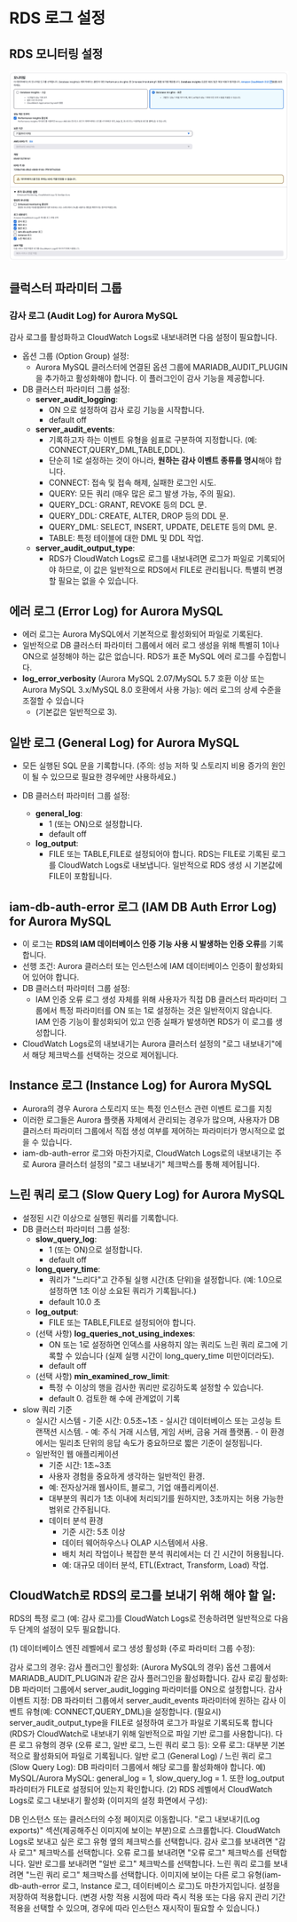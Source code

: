 # RDS 로그 설정 

## RDS 모니터링 설정

![rdsLog](../../images/AWS/rdsLog.png)



## 클럭스터 파라미터 그룹

### 감사 로그 (Audit Log) for Aurora MySQL

감사 로그를 활성화하고 CloudWatch Logs로 내보내려면 다음 설정이 필요합니다.

- 옵션 그룹 (Option Group) 설정:
  - Aurora MySQL 클러스터에 연결된 옵션 그룹에 MARIADB_AUDIT_PLUGIN을 추가하고 활성화해야 합니다. 이 플러그인이 감사 기능을 제공합니다.
- DB 클러스터 파라미터 그룹 설정:
  - **server_audit_logging**: 
    - ON 으로 설정하여 감사 로깅 기능을 시작합니다.
    - default off
  - **server_audit_events**: 
    - 기록하고자 하는 이벤트 유형을 쉼표로 구분하여 지정합니다. (예: CONNECT,QUERY_DML,TABLE,DDL). 
    - 단순히 1로 설정하는 것이 아니라, **원하는 감사 이벤트 종류를 명시**해야 합니다.
    - CONNECT: 접속 및 접속 해제, 실패한 로그인 시도.
    - QUERY: 모든 쿼리 (매우 많은 로그 발생 가능, 주의 필요).
    - QUERY_DCL: GRANT, REVOKE 등의 DCL 문.
    - QUERY_DDL: CREATE, ALTER, DROP 등의 DDL 문.
    - QUERY_DML: SELECT, INSERT, UPDATE, DELETE 등의 DML 문.
    - TABLE: 특정 테이블에 대한 DML 및 DDL 작업.
  - **server_audit_output_type**: 
    - RDS가 CloudWatch Logs로 로그를 내보내려면 로그가 파일로 기록되어야 하므로, 이 값은 일반적으로 RDS에서 FILE로 관리됩니다. 특별히 변경할 필요는 없을 수 있습니다.

## 에러 로그 (Error Log) for Aurora MySQL

- 에러 로그는 Aurora MySQL에서 기본적으로 활성화되어 파일로 기록된다.
- 일반적으로 DB 클러스터 파라미터 그룹에서 에러 로그 생성을 위해 특별히 1이나 ON으로 설정해야 하는 값은 없습니다. RDS가 표준 MySQL 에러 로그를 수집합니다.
- **log_error_verbosity** (Aurora MySQL 2.07/MySQL 5.7 호환 이상 또는 Aurora MySQL 3.x/MySQL 8.0 호환에서 사용 가능): 에러 로그의 상세 수준을 조절할 수 있습니다 
  - (기본값은 일반적으로 3).

## 일반 로그 (General Log) for Aurora MySQL

- 모든 실행된 SQL 문을 기록합니다. (주의: 성능 저하 및 스토리지 비용 증가의 원인이 될 수 있으므로 필요한 경우에만 사용하세요.)

- DB 클러스터 파라미터 그룹 설정:
  - **general_log**: 
    - 1 (또는 ON)으로 설정합니다.
    - default off
  - **log_output**: 
    - FILE 또는 TABLE,FILE로 설정되어야 합니다. RDS는 FILE로 기록된 로그를 CloudWatch Logs로 내보냅니다. 일반적으로 RDS 생성 시 기본값에 FILE이 포함됩니다.

## iam-db-auth-error 로그 (IAM DB Auth Error Log) for Aurora MySQL

- 이 로그는 **RDS의 IAM 데이터베이스 인증 기능 사용 시 발생하는 인증 오류**를 기록합니다.
- 선행 조건: Aurora 클러스터 또는 인스턴스에 IAM 데이터베이스 인증이 활성화되어 있어야 합니다.
- DB 클러스터 파라미터 그룹 설정:
  -  IAM 인증 오류 로그 생성 자체를 위해 사용자가 직접 DB 클러스터 파라미터 그룹에서 특정 파라미터를 ON 또는 1로 설정하는 것은 일반적이지 않습니다. IAM 인증 기능이 활성화되어 있고 인증 실패가 발생하면 RDS가 이 로그를 생성합니다.
-  CloudWatch Logs로의 내보내기는 Aurora 클러스터 설정의 "로그 내보내기"에서 해당 체크박스를 선택하는 것으로 제어됩니다.

## Instance 로그 (Instance Log) for Aurora MySQL

- Aurora의 경우 Aurora 스토리지 또는 특정 인스턴스 관련 이벤트 로그를 지칭
- 이러한 로그들은 Aurora 플랫폼 자체에서 관리되는 경우가 많으며, 사용자가 DB 클러스터 파라미터 그룹에서 직접 생성 여부를 제어하는 파라미터가 명시적으로 없을 수 있습니다.
- iam-db-auth-error 로그와 마찬가지로, CloudWatch Logs로의 내보내기는 주로 Aurora 클러스터 설정의 "로그 내보내기" 체크박스를 통해 제어됩니다.

## 느린 쿼리 로그 (Slow Query Log) for Aurora MySQL

- 설정된 시간 이상으로 실행된 쿼리를 기록합니다.
- DB 클러스터 파라미터 그룹 설정:
  - **slow_query_log**: 
    - 1 (또는 ON)으로 설정합니다.
    - default off
  - **long_query_time**: 
    - 쿼리가 "느리다"고 간주될 실행 시간(초 단위)을 설정합니다. (예: 1.0으로 설정하면 1초 이상 소요된 쿼리가 기록됩니다.)
    - default 10.0 초
  - **log_output**: 
    - FILE 또는 TABLE,FILE로 설정되어야 합니다.
  - (선택 사항) **log_queries_not_using_indexes**: 
    - ON 또는 1로 설정하면 인덱스를 사용하지 않는 쿼리도 느린 쿼리 로그에 기록할 수 있습니다 (실제 실행 시간이 long_query_time 미만이더라도).
    - default off
  - (선택 사항) **min_examined_row_limit**: 
    - 특정 수 이상의 행을 검사한 쿼리만 로깅하도록 설정할 수 있습니다.
    - default 0. 검토한 해 수에 관계없이 기록
- slow 쿼리 기준
  - 실시간 시스템
		-	기준 시간: 0.5초~1초
		-	실시간 데이터베이스 또는 고성능 트랜잭션 시스템.
		-	예: 주식 거래 시스템, 게임 서버, 금융 거래 플랫폼.
		-	이 환경에서는 밀리초 단위의 응답 속도가 중요하므로 짧은 기준이 설정됩니다.
  - 일반적인 웹 애플리케이션
  	-	기준 시간: 1초~3초
  	-	사용자 경험을 중요하게 생각하는 일반적인 환경.
  	-	예: 전자상거래 웹사이트, 블로그, 기업 애플리케이션.
  	-	대부분의 쿼리가 1초 이내에 처리되기를 원하지만, 3초까지는 허용 가능한 범위로 간주됩니다.
	- 데이터 분석 환경
		-	기준 시간: 5초 이상
		-	데이터 웨어하우스나 OLAP 시스템에서 사용.
		-	배치 처리 작업이나 복잡한 분석 쿼리에서는 더 긴 시간이 허용됩니다.
		-	예: 대규모 데이터 분석, ETL(Extract, Transform, Load) 작업.


## CloudWatch로 RDS의 로그를 보내기 위해 해야 할 일:

RDS의 특정 로그 (예: 감사 로그)를 CloudWatch Logs로 전송하려면 일반적으로 다음 두 단계의 설정이 모두 필요합니다.

(1) 데이터베이스 엔진 레벨에서 로그 생성 활성화 (주로 파라미터 그룹 수정):

감사 로그의 경우:
감사 플러그인 활성화: (Aurora MySQL의 경우) 옵션 그룹에서 MARIADB_AUDIT_PLUGIN과 같은 감사 플러그인을 활성화합니다.
감사 로깅 활성화: DB 파라미터 그룹에서 server_audit_logging 파라미터를 ON으로 설정합니다.
감사 이벤트 지정: DB 파라미터 그룹에서 server_audit_events 파라미터에 원하는 감사 이벤트 유형(예: CONNECT,QUERY_DML)을 설정합니다.
(필요시) server_audit_output_type을 FILE로 설정하여 로그가 파일로 기록되도록 합니다 (RDS가 CloudWatch로 내보내기 위해 일반적으로 파일 기반 로그를 사용합니다).
다른 로그 유형의 경우 (오류 로그, 일반 로그, 느린 쿼리 로그 등):
오류 로그: 대부분 기본적으로 활성화되어 파일로 기록됩니다.
일반 로그 (General Log) / 느린 쿼리 로그 (Slow Query Log): DB 파라미터 그룹에서 해당 로그를 활성화해야 합니다.
예) MySQL/Aurora MySQL: general_log = 1, slow_query_log = 1. 또한 log_output 파라미터가 FILE로 설정되어 있는지 확인합니다.
(2) RDS 레벨에서 CloudWatch Logs로 로그 내보내기 활성화 (이미지의 설정 화면에서 구성):

DB 인스턴스 또는 클러스터의 수정 페이지로 이동합니다.
"로그 내보내기(Log exports)" 섹션(제공해주신 이미지에 보이는 부분)으로 스크롤합니다.
CloudWatch Logs로 보내고 싶은 로그 유형 옆의 체크박스를 선택합니다.
감사 로그를 보내려면 "감사 로그" 체크박스를 선택합니다.
오류 로그를 보내려면 "오류 로그" 체크박스를 선택합니다.
일반 로그를 보내려면 "일반 로그" 체크박스를 선택합니다.
느린 쿼리 로그를 보내려면 "느린 쿼리 로그" 체크박스를 선택합니다.
이미지에 보이는 다른 로그 유형(iam-db-auth-error 로그, Instance 로그, 데이터베이스 로그)도 마찬가지입니다.
설정을 저장하여 적용합니다. (변경 사항 적용 시점에 따라 즉시 적용 또는 다음 유지 관리 기간 적용을 선택할 수 있으며, 경우에 따라 인스턴스 재시작이 필요할 수 있습니다.)